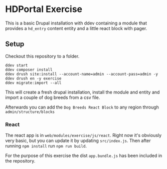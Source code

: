 # HDPortal Exercise

This is a basic Drupal installation with ddev containing a module that provides a `hd_entry` content entity and a little react block with pager.

## Setup

Checkout this repository to a folder.

```
ddev start
ddev composer install
ddev drush site:install --account-name=admin --account-pass=admin -y
ddev drush en -y exercise
ddev migrate:import --all
```

This will create a fresh drupal installation, install the module and entity and import a couple of dog breeds from a csv file.

Afterwards you can add the `Dog Breeds React Block` to any region through `admin/structure/blocks`

### React

The react app is in `web/modules/exercise/js/react`. Right now it's obviously very basic, but you can update it by updating `src/index.js`. Then after running `npm install` run `npm run build`.

For the purpose of this exercise the dist `app.bundle.js` has been included in the repository.
